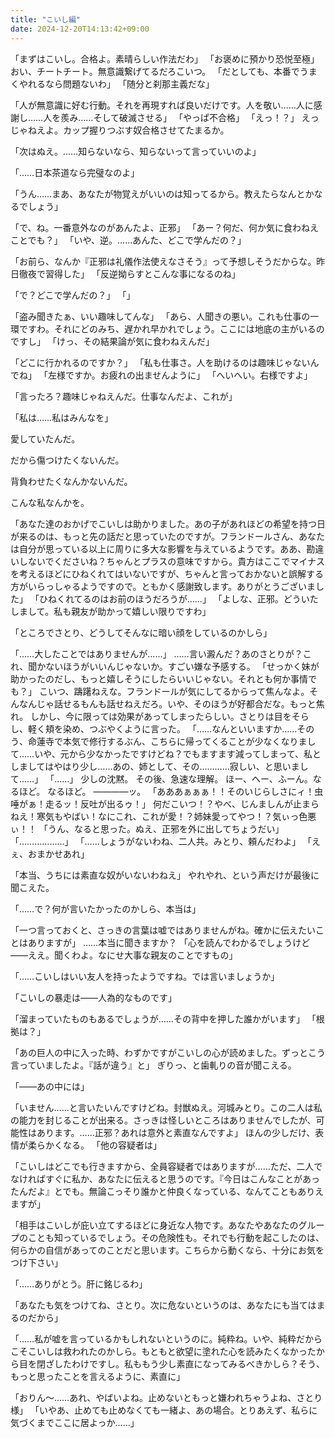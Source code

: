 ```yaml
---
title: "こいし編"
date: 2024-12-20T14:13:42+09:00
---
```

「まずはこいし。合格よ。素晴らしい作法だわ」
「お褒めに預かり恐悦至極」
おい、チートチート。無意識繋げてるだろこいつ。
「だとしても、本番でうまくやれるなら問題ないわ」
「随分と刹那主義だな」


「人が無意識に好む行動。それを再現すれば良いだけです。人を敬い……人に感謝し……人を羨み……そして破滅させる」
「やっぱ不合格」
「えっ！？」
えっじゃねえよ。カップ握りつぶす奴合格させてたまるか。




「次はぬえ。……知らないなら、知らないって言っていいのよ」

「……日本茶道なら完璧なのよ」

「うん……まあ、あなたが物覚えがいいのは知ってるから。教えたらなんとかなるでしょう」


「で、ね。一番意外なのがあんたよ、正邪」
「あー？何だ、何か気に食わねえことでも？」
「いや、逆。……あんた、どこで学んだの？」


「お前ら、なんか『正邪は礼儀作法使えなさそう』って予想しそうだからな。昨日徹夜で習得した」
「反逆拗らすとこんな事になるのね」

「で？どこで学んだの？」
「」







「盗み聞きたぁ、いい趣味してんな」
「あら、人聞きの悪い。これも仕事の一環ですわ。それにどのみち、遅かれ早かれでしょう。ここには地底の主がいるのですし」
「けっ、その結果論が気に食わねえんだ」

「どこに行かれるのですか？」
「私も仕事さ。人を助けるのは趣味じゃないんでね」
「左様ですか。お疲れの出ませんように」
「へいへい。右様ですよ」


「言ったろ？趣味じゃねえんだ。仕事なんだよ、これが」


「私は……私はみんなを」


愛していたんだ。

だから傷つけたくないんだ。

背負わせたくなんかないんだ。

こんな私なんかを。






「あなた達のおかげでこいしは助かりました。あの子があれほどの希望を持つ日が来るのは、もっと先の話だと思っていたのですが。フランドールさん、あなたは自分が思っている以上に周りに多大な影響を与えているようです。ああ、勘違いしないでくださいね？ちゃんとプラスの意味ですから。貴方はここでマイナスを考えるほどにひねくれてはいないですが、ちゃんと言っておかないと誤解する方がいらっしゃるようですので。ともかく感謝致します。ありがとうございました」
「ひねくれてるのはお前のほうだろうが……」
「よしな、正邪。どういたしまして。私も親友が助かって嬉しい限りですわ」

「ところでさとり、どうしてそんなに暗い顔をしているのかしら」

「……大したことではありませんが……」
……言い澱んだ？あのさとりが？これ、聞かないほうがいいんじゃないか。すごい嫌な予感する。
「せっかく妹が助かったのだし、もっと嬉しそうにしたらいいじゃない。それとも何か事情でも？」
こいつ、躊躇ねえな。フランドールが気にしてるからって焦んなよ。そんなんじゃ話せるもんも話せねえだろ。いや、そのほうが好都合だな。もっと焦れ。
しかし、今に限っては効果があってしまったらしい。さとりは目をそらし、軽く頬を染め、つぶやくように言った。
「……なんといいますか……そのう、命蓮寺で本気で修行するぶん、こちらに帰ってくることが少なくなりまして……いや、元から少なかったですけどね？でもますます減ってしまって、私としましてはやはり少し……あの、姉として、その…………寂しい、と思いまして……」
「……」
少しの沈黙。
その後、急速な理解。
ほー、へー、ふーん。なるほど。
なるほど。
――――ッ。
「あああぁぁぁ！！そのいじらしさにィ！虫唾がぁ！走るッ！反吐が出るゥ！」
何だこいつ！？やべ、じんましんが止まらねえ！寒気もやばい！なにこれ、これが愛！？姉妹愛ってやつ！？気ぃっ色悪ぃ！！
「うん、なると思った。ぬえ、正邪を外に出してちょうだい」
「………………」
「……しょうがないわね、二人共。みとり、頼んだわよ」
「えぇ、おまかせあれ」


「本当、うちには素直な奴がいないわねえ」
やれやれ、という声だけが最後に聞こえた。




「……で？何が言いたかったのかしら、本当は」

「一つ言っておくと、さっきの言葉は嘘ではありませんがね。確かに伝えたいことはありますが」
……本当に聞きますか？
「心を読んでわかるでしょうけど――ええ。聞くわよ。なにせ大事な親友のことですもの」

「……こいしはいい友人を持ったようですね。では言いましょうか」


「こいしの暴走は――人為的なものです」

「溜まっていたものもあるでしょうが……その背中を押した誰かがいます」
「根拠は？」

「あの巨人の中に入った時、わずかですがこいしの心が読めました。ずっとこう言っていましたよ。『話が違う』と」
ぎりっ、と歯軋りの音が聞こえる。

「――あの中には」

「いません……と言いたいんですけどね。封獣ぬえ。河城みとり。この二人は私の能力を封じることが出来る。さっきは怪しいところはありませんでしたが、可能性はあります。……正邪？あれは意外と素直なんですよ」
ほんの少しだけ、表情が柔らかくなる。
「他の容疑者は」

「こいしはどこでも行きますから、全員容疑者ではありますが……ただ、二人でなければすぐに私か、あなたに伝えると思うのです。『今日はこんなことがあったんだよ』とでも。無論こっそり誰かと仲良くなっている、なんてこともありえますが」

「相手はこいしが庇い立てするほどに身近な人物です。あなたやあなたのグループのことも知っているでしょう。その危険性も。それでも行動を起こしたのは、何らかの自信があってのことだと思います。こちらから動くなら、十分にお気をつけ下さい」

「……ありがとう。肝に銘じるわ」


「あなたも気をつけてね、さとり。次に危ないというのは、あなたにも当てはまるのだから」


「……私が嘘を言っているかもしれないというのに。純粋ね。いや、純粋だからこそこいしは救われたのかしら。もともと欲望に塗れた心を読みたくなかったから目を閉ざしたわけですし。私ももう少し素直になってみるべきかしら？そう、もっと思ったことを言えるように、素直に」


「おりん〜……あれ、やばいよね。止めないともっと嫌われちゃうよね、さとり様」
「いやあ、止めても止めなくても一緒よ、あの場合。とりあえず、私らに気づくまでここに居よっか……」
